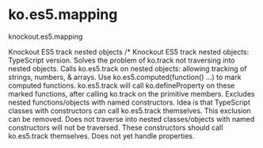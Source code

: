 ko.es5.mapping
==============

knockout.es5.mapping

Knockout ES5 track nested objects
/* Knockout ES5 track nested objects: TypeScript version.
Solves the problem of ko.track not traversing into nested objects.
Calls ko.es5.track on nested objects: allowing tracking of strings, numbers, & arrays.
Use ko.es5.computed(function() ...) to mark computed functions.  ko.es5.track will call ko.defineProperty on these marked functions, after calling ko.track on the primitive members.
Excludes nested functions/objects with named constructors.  Idea is that TypeScript classes with constructors can call ko.es5.track themselves.  This exclusion can be removed.
Does not traverse into nested classes/objects with named constructors will not be traversed.  These constructors should call ko.es5.track themselves.
Does not yet handle properties.